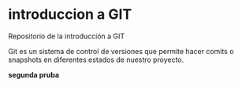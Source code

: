 # introduccion a GIT
Repositorio de la introducción a GIT 

Git es un sistema de control de versiones que permite hacer comits o snapshots en diferentes estados de nuestro proyecto.

**segunda pruba**